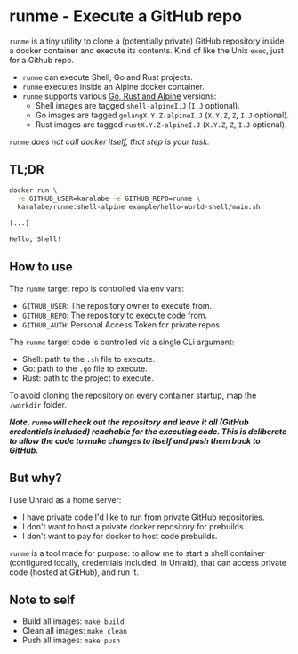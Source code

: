# runme - Execute a GitHub repo

`runme` is a tiny utility to clone a (potentially private) GitHub repository inside a docker container and execute its contents. Kind of like the Unix `exec`, just for a Github repo.

- `runme` can execute Shell, Go and Rust projects.
- `runme` executes inside an Alpine docker container.
- `runme` supports various [Go, Rust and Alpine](https://hub.docker.com/repository/docker/karalabe/runme/tags) versions:
  - Shell images are tagged `shell-alpineI.J` (`I.J` optional).
  - Go images are tagged `golangX.Y.Z-alpineI.J` (`X.Y.Z`, `Z`, `I.J` optional).
  - Rust images are tagged `rustX.Y.Z-alpineI.J` (`X.Y.Z`, `Z`, `I.J` optional).

*`runme` does not call docker itself, that step is your task.*

## TL;DR

```sh
docker run \
  -e GITHUB_USER=karalabe -e GITHUB_REPO=runme \
  karalabe/runme:shell-alpine example/hello-world-shell/main.sh
  
[...]

Hello, Shell!
```

## How to use

The `runme` target repo is controlled via env vars:

- `GITHUB_USER`: The repository owner to execute from.
- `GITHUB_REPO`: The repository to execute code from.
- `GITHUB_AUTH`: Personal Access Token for private repos.

The `runme` target code is controlled via a single CLi argument:

- Shell: path to the `.sh` file to execute.
- Go: path to the `.go` file to execute.
- Rust: path to the project to execute.

To avoid cloning the repository on every container startup, map the `/workdir` folder.

***Note, `runme` will check out the repository and leave it all (GitHub credentials included) reachable for the executing code. This is deliberate to allow the code to make changes to itself and push them back to GitHub.***

## But why?

I use Unraid as a home server:

- I have private code I'd like to run from private GitHub repositories.
- I don't want to host a private docker repository for prebuilds.
- I don't want to pay for docker to host code prebuilds.

`runme` is a tool made for purpose: to allow me to start a shell container (configured locally, credentials included, in Unraid), that can access private code (hosted at GitHub), and run it.

## Note to self

- Build all images: `make build`
- Clean all images: `make clean`
- Push all images: `make push`
